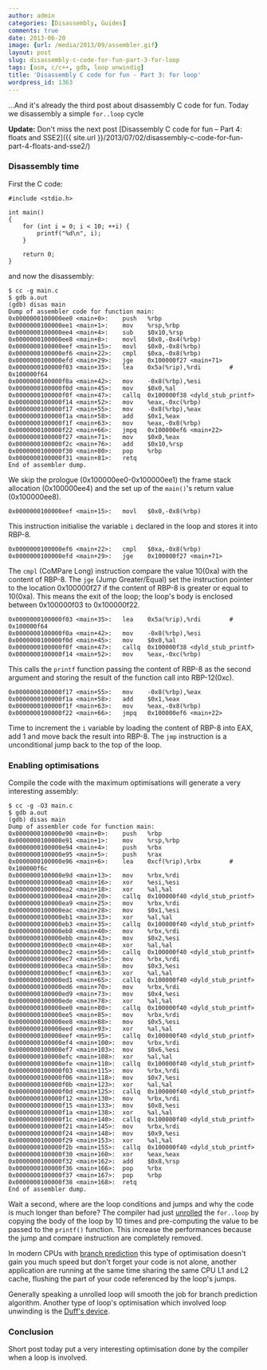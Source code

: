 ```yaml
---
author: admin
categories: [Disassembly, Guides]
comments: true
date: 2013-06-20
image: {url: /media/2013/09/assembler.gif}
layout: post
slug: disassembly-c-code-for-fun-part-3-for-loop
tags: [asm, c/c++, gdb, loop unwindig]
title: 'Disassembly C code for fun - Part 3: for loop'
wordpress_id: 1363
---
```


...And it's already the third post about disassembly C code for fun. Today we disassembly a simple `for..loop` cycle

**Update:** Don't miss the next post [Disassembly C code for fun – Part 4: floats and SSE2]({{ site.url }}/2013/07/02/disassembly-c-code-for-fun-part-4-floats-and-sse2/)

<!-- more -->



### Disassembly time



First the C code:




    #include <stdio.h>

    int main()
    {
        for (int i = 0; i < 10; ++i) {
            printf("%d\n", i);
        }

        return 0;
    }




and now the disassembly:




    $ cc -g main.c
    $ gdb a.out
    (gdb) disas main
    Dump of assembler code for function main:
    0x0000000100000ee0 <main+0>:	push   %rbp
    0x0000000100000ee1 <main+1>:	mov    %rsp,%rbp
    0x0000000100000ee4 <main+4>:	sub    $0x10,%rsp
    0x0000000100000ee8 <main+8>:	movl   $0x0,-0x4(%rbp)
    0x0000000100000eef <main+15>:	movl   $0x0,-0x8(%rbp)
    0x0000000100000ef6 <main+22>:	cmpl   $0xa,-0x8(%rbp)
    0x0000000100000efd <main+29>:	jge    0x100000f27 <main+71>
    0x0000000100000f03 <main+35>:	lea    0x5a(%rip),%rdi        # 0x100000f64
    0x0000000100000f0a <main+42>:	mov    -0x8(%rbp),%esi
    0x0000000100000f0d <main+45>:	mov    $0x0,%al
    0x0000000100000f0f <main+47>:	callq  0x100000f38 <dyld_stub_printf>
    0x0000000100000f14 <main+52>:	mov    %eax,-0xc(%rbp)
    0x0000000100000f17 <main+55>:	mov    -0x8(%rbp),%eax
    0x0000000100000f1a <main+58>:	add    $0x1,%eax
    0x0000000100000f1f <main+63>:	mov    %eax,-0x8(%rbp)
    0x0000000100000f22 <main+66>:	jmpq   0x100000ef6 <main+22>
    0x0000000100000f27 <main+71>:	mov    $0x0,%eax
    0x0000000100000f2c <main+76>:	add    $0x10,%rsp
    0x0000000100000f30 <main+80>:	pop    %rbp
    0x0000000100000f31 <main+81>:	retq
    End of assembler dump.




We skip the prologue (0x100000ee0-0x100000ee1) the frame stack allocation (0x100000ee4) and the set up of the `main()`'s return value (0x100000ee8).




    0x0000000100000eef <main+15>:	movl   $0x0,-0x8(%rbp)




This instruction initialise the variable `i` declared in the loop and stores it into RBP-8.




    0x0000000100000ef6 <main+22>:	cmpl   $0xa,-0x8(%rbp)
    0x0000000100000efd <main+29>:	jge    0x100000f27 <main+71>




The `cmpl` (CoMPare Long) instruction compare the value 10(0xa) with the content of RBP-8. The `jge` (Jump Greater/Equal) set the instruction pointer to the location 0x100000f27 if the content of RBP-8 is greater or equal to 10(0xa). This means the exit of the loop; the loop's body is enclosed between 0x100000f03 to 0x100000f22.




    0x0000000100000f03 <main+35>:	lea    0x5a(%rip),%rdi        # 0x100000f64
    0x0000000100000f0a <main+42>:	mov    -0x8(%rbp),%esi
    0x0000000100000f0d <main+45>:	mov    $0x0,%al
    0x0000000100000f0f <main+47>:	callq  0x100000f38 <dyld_stub_printf>
    0x0000000100000f14 <main+52>:	mov    %eax,-0xc(%rbp)




This calls the `printf` function passing the content of RBP-8 as the second argument and storing the result of the function call into RBP-12(0xc).




    0x0000000100000f17 <main+55>:	mov    -0x8(%rbp),%eax
    0x0000000100000f1a <main+58>:	add    $0x1,%eax
    0x0000000100000f1f <main+63>:	mov    %eax,-0x8(%rbp)
    0x0000000100000f22 <main+66>:	jmpq   0x100000ef6 <main+22>




Time to increment the `i` variable by loading the content of RBP-8 into EAX, add 1 and move back the result into RBP-8. The `jmp` instruction is a unconditional jump back to the top of the loop.



### Enabling optimisations



Compile the code with the maximum optimisations will generate a very interesting assembly:




    $ cc -g -O3 main.c
    $ gdb a.out
    (gdb) disas main
    Dump of assembler code for function main:
    0x0000000100000e90 <main+0>:	push   %rbp
    0x0000000100000e91 <main+1>:	mov    %rsp,%rbp
    0x0000000100000e94 <main+4>:	push   %rbx
    0x0000000100000e95 <main+5>:	push   %rax
    0x0000000100000e96 <main+6>:	lea    0xcf(%rip),%rbx        # 0x100000f6c
    0x0000000100000e9d <main+13>:	mov    %rbx,%rdi
    0x0000000100000ea0 <main+16>:	xor    %esi,%esi
    0x0000000100000ea2 <main+18>:	xor    %al,%al
    0x0000000100000ea4 <main+20>:	callq  0x100000f40 <dyld_stub_printf>
    0x0000000100000ea9 <main+25>:	mov    %rbx,%rdi
    0x0000000100000eac <main+28>:	mov    $0x1,%esi
    0x0000000100000eb1 <main+33>:	xor    %al,%al
    0x0000000100000eb3 <main+35>:	callq  0x100000f40 <dyld_stub_printf>
    0x0000000100000eb8 <main+40>:	mov    %rbx,%rdi
    0x0000000100000ebb <main+43>:	mov    $0x2,%esi
    0x0000000100000ec0 <main+48>:	xor    %al,%al
    0x0000000100000ec2 <main+50>:	callq  0x100000f40 <dyld_stub_printf>
    0x0000000100000ec7 <main+55>:	mov    %rbx,%rdi
    0x0000000100000eca <main+58>:	mov    $0x3,%esi
    0x0000000100000ecf <main+63>:	xor    %al,%al
    0x0000000100000ed1 <main+65>:	callq  0x100000f40 <dyld_stub_printf>
    0x0000000100000ed6 <main+70>:	mov    %rbx,%rdi
    0x0000000100000ed9 <main+73>:	mov    $0x4,%esi
    0x0000000100000ede <main+78>:	xor    %al,%al
    0x0000000100000ee0 <main+80>:	callq  0x100000f40 <dyld_stub_printf>
    0x0000000100000ee5 <main+85>:	mov    %rbx,%rdi
    0x0000000100000ee8 <main+88>:	mov    $0x5,%esi
    0x0000000100000eed <main+93>:	xor    %al,%al
    0x0000000100000eef <main+95>:	callq  0x100000f40 <dyld_stub_printf>
    0x0000000100000ef4 <main+100>:	mov    %rbx,%rdi
    0x0000000100000ef7 <main+103>:	mov    $0x6,%esi
    0x0000000100000efc <main+108>:	xor    %al,%al
    0x0000000100000efe <main+110>:	callq  0x100000f40 <dyld_stub_printf>
    0x0000000100000f03 <main+115>:	mov    %rbx,%rdi
    0x0000000100000f06 <main+118>:	mov    $0x7,%esi
    0x0000000100000f0b <main+123>:	xor    %al,%al
    0x0000000100000f0d <main+125>:	callq  0x100000f40 <dyld_stub_printf>
    0x0000000100000f12 <main+130>:	mov    %rbx,%rdi
    0x0000000100000f15 <main+133>:	mov    $0x8,%esi
    0x0000000100000f1a <main+138>:	xor    %al,%al
    0x0000000100000f1c <main+140>:	callq  0x100000f40 <dyld_stub_printf>
    0x0000000100000f21 <main+145>:	mov    %rbx,%rdi
    0x0000000100000f24 <main+148>:	mov    $0x9,%esi
    0x0000000100000f29 <main+153>:	xor    %al,%al
    0x0000000100000f2b <main+155>:	callq  0x100000f40 <dyld_stub_printf>
    0x0000000100000f30 <main+160>:	xor    %eax,%eax
    0x0000000100000f32 <main+162>:	add    $0x8,%rsp
    0x0000000100000f36 <main+166>:	pop    %rbx
    0x0000000100000f37 <main+167>:	pop    %rbp
    0x0000000100000f38 <main+168>:	retq
    End of assembler dump.




Wait a second, where are the loop conditions and jumps and why the code is much longer than before? The compiler had just [unrolled](http://en.wikipedia.org/wiki/Loop_unwinding) the `for..loop` by copying the body of the loop by 10 times and pre-computing the value to be passed to the `printf()` function. This increase the performances because the jump and compare instruction are completely removed.

In modern CPUs with [branch prediction](http://en.wikipedia.org/wiki/Branch_predictor) this type of optimisation doesn't gain you much speed but don't forget your code is not alone, another application are running at the same time sharing the same CPU L1 and L2 cache, flushing the part of your code referenced by the loop's jumps.

Generally speaking a unrolled loop will smooth the job for branch prediction algorithm. Another type of loop's optimisation which involved loop unwinding is the [Duff's device](http://en.wikipedia.org/wiki/Duff%27s_device).



### Conclusion



Short post today put a very interesting optimisation done by the compiler when a loop is involved.
